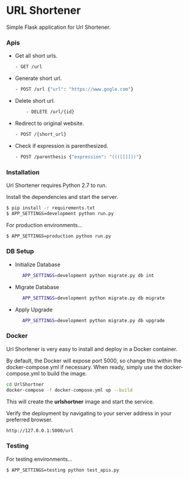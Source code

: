 # URL Shortener

Simple Flask application for Url Shortener.

### Apis
- Get all short urls.
    ```sh
  - GET /url
    ```
 - Generate short url.
    ```sh
    - POST /url {"url": "https://www.gogle.com"}
    ```
 - Delete short url.
    ```sh
        - DELETE /url/{id}
    ```
- Redirect to original website.
    ```sh
    - POST /{short_url}
    ```
- Check if expression is parenthesized.
    ```sh
    - POST /parenthesis {"expression": "((([[]]))"}
    ```

### Installation

Url Shortener requires Python 2.7 to run.

Install the dependencies and start the server.

```sh
$ pip install -r requirements.txt
$ APP_SETTINGS=development python run.py
```

For production environments...

```sh
$ APP_SETTINGS=production python run.py
```

### DB Setup
  - Initialize Database
  ```sh
        APP_SETTINGS=development python migrate.py db int
  ```
  - Migrate Database
  ```sh
        APP_SETTINGS=development python migrate.py db migrate
  ```
  - Apply Upgrade
  ```sh
        APP_SETTINGS=development python migrate.py db upgrade
  ```

### Docker
Url Shortener is very easy to install and deploy in a Docker container.

By default, the Docker will expose port 5000, so change this within the docker-compose.yml if necessary. When ready, simply use the docker-compose.yml to build the image.

```sh
cd UrlShortner
docker-compose -f docker-compose.yml up --build
```
This will create the **urlshortner** image and start the service. 

Verify the deployment by navigating to your server address in your preferred browser.

```sh
http://127.0.0.1:5000/url
```

### Testing

For testing environments...

```sh
$ APP_SETTINGS=testing python test_apis.py
```
